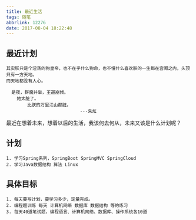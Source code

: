 ```yaml
---
title: 最近生活
tags: 随笔
abbrlink: 12276
date: 2017-08-04 18:22:48
---
```

## 最近计划 ##

	其实朕只是个淫荡的狗皇帝，也不在乎什么狗命，也不懂什么喜欢朕的一生都在宫闱之内，头顶只有一方天地。
	而天地都没有人心。
	
	  是夜，群魔并举，王道崩倾。
		她太脏了。
			比朕的万里江山都脏。
								---朱炫

<!-- more -->

最近在想着未来，想着以后的生活，我该何去何从，未来又该是什么计划呢？
## 计划 ##
	1. 学习Spring系列，SpringBoot SpringMVC SpringCloud
	2. 学习Java数据结构 算法 Linux
## 具体目标 ##
	1. 每天要写计划，要学习多少，定量完成。
	2. 编程题训练 每天 计算机网络 数据库 数据结构 等的练习
	3. 每天40道笔试题，编程语言、计算机网络、数据库、操作系统各10道

<!-- 想念武治含 -->
